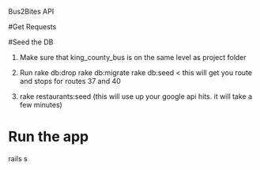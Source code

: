 Bus2Bites API

#Get Requests

#Seed the DB

1. Make sure that king_county_bus is on the same level as project folder
2. Run rake db:drop
rake db:migrate
rake db:seed < this will get you route and stops for routes 37 and 40

3. rake restaurants:seed (this will use up your google api hits. it will take a few minutes)

# Run the app

rails s




